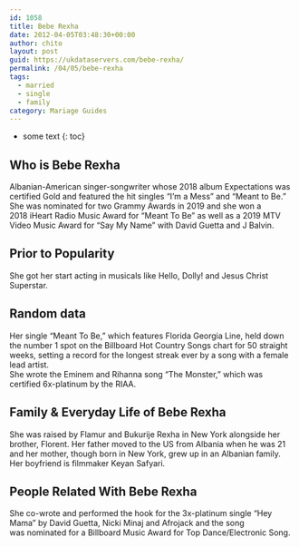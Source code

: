 ```yaml
---
id: 1058
title: Bebe Rexha
date: 2012-04-05T03:48:30+00:00
author: chito
layout: post
guid: https://ukdataservers.com/bebe-rexha/
permalink: /04/05/bebe-rexha  
tags:
  - married
  - single
  - family
category: Mariage Guides
---
```


* some text
{: toc}


## Who is  Bebe Rexha
                  
                  
                  
Albanian-American singer-songwriter whose 2018 album Expectations was certified Gold and featured the hit singles &#8220;I&#8217;m a Mess&#8221; and &#8220;Meant to Be.&#8221; She was nominated for two Grammy Awards in 2019 and she won a 2018 iHeart Radio Music Award for &#8220;Meant To Be&#8221; as well as a 2019 MTV Video Music Award for &#8220;Say My Name&#8221; with David Guetta and J Balvin. 
                  
                
                
                
## Prior to Popularity 
                  
                  
                  
She got her start acting in musicals like Hello, Dolly! and Jesus Christ Superstar.  
                  
                
                
                
## Random data 
                  
                  
                  
Her single &#8220;Meant To Be,&#8221; which features Florida Georgia Line, held down the number 1 spot on the Billboard Hot Country Songs chart for 50 straight weeks, setting a record for the longest streak ever by a song with a female lead artist.<br /> She wrote the Eminem and Rihanna song &#8220;The Monster,&#8221; which was certified 6x-platinum by the RIAA. 
                  
                
                
                
## Family & Everyday Life of Bebe Rexha
                  
                  
                  
She was raised by Flamur and Bukurije Rexha in New York alongside her brother, Florent. Her father moved to the US from Albania when he was 21 and her mother, though born in New York, grew up in an Albanian family. Her boyfriend is filmmaker Keyan Safyari.
                  
                
                
                
## People Related With  Bebe Rexha
                  
                  
                  
She co-wrote and performed the hook for the 3x-platinum single &#8220;Hey Mama&#8221; by David Guetta, Nicki Minaj and Afrojack and the song was nominated for a Billboard Music Award for Top Dance/Electronic Song. 
                  
                
              
            
          
          
          
    
    
  
